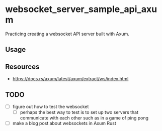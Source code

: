 # websocket_server_sample_api_axum
Practicing creating a websocket API server built with Axum.

## Usage

## Resources
- https://docs.rs/axum/latest/axum/extract/ws/index.html

## TODO

- [ ] figure out how to test the websocket
  - [ ] perhaps the best way to test is to set up two servers that communicate with each other such as in a game of ping pong
- [ ] make a blog post about websockets in Axum Rust
